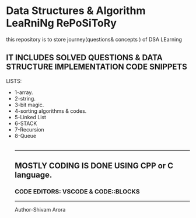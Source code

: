 # Data Structures & Algorithm LeaRniNg RePoSiToRy
this repository is to store  journey(questions&amp; concepts ) of DSA LEarning
<h2>IT INCLUDES  SOLVED QUESTIONS & DATA STRUCTURE IMPLEMENTATION CODE SNIPPETS </h2>
<P>LISTS:</P>
<ul>
  <li>1-array.</li>
  <li>2-string.</li>
  <li>3-bit magic.</li>
  <li>4-sorting algorithms & codes.</li>
  <li>5-Linked List</li>
  <li>6-STACK</li>
  <li>7-Recursion</li>
  <li>8-Queue</li>
<br>
  <hr>
  <h2>MOSTLY CODING IS DONE USING CPP or C language. </h2>
  <h3>CODE EDITORS: VSCODE & CODE::BLOCKS </h3>
<hr>
  <p>Author-Shivam Arora</p>
